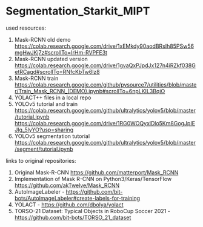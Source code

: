 # Segmentation_Starkit_MIPT

 used resources: 
 1. Mask-RCNN old demo  https://colab.research.google.com/drive/1xEMkdy90aodBRsIh85PSw56mgHwJKj7z#scrollTo=IrHm-RVPFE3t
 2. Mask-RCNN updated version 
https://colab.research.google.com/drive/1gvaQxPJpdJx127n4iRZkf038GetRCagd#scrollTo=RNfcKbTw6lz8
 3. Mask-RCNN train 
https://colab.research.google.com/github/pysource7/utilities/blob/master/Train_Mask_RCNN_(DEMO).ipynb#scrollTo=6npLKIL3BqiO
 4. YOLACT++ files in a local repo 
 5. YOLOv5 tutorial and train
https://colab.research.google.com/github/ultralytics/yolov5/blob/master/tutorial.ipynb
https://colab.research.google.com/drive/1RG0WOQyxlDlo5Km8GogJpIEJlg_5lyYO?usp=sharing
 6. YOLOv5 segmentation tutorial 
https://colab.research.google.com/github/ultralytics/yolov5/blob/master/segment/tutorial.ipynb


links to original repositories:

1. Original Mask-R-CNN https://github.com/matterport/Mask_RCNN
2. Implementation of Mask R-CNN on Python3/Keras/TensorFlow https://github.com/akTwelve/Mask_RCNN
3. AutoImageLabeler - https://github.com/bit-bots/AutoImageLabeler#create-labels-for-training
4. YOLACT - https://github.com/dbolya/yolact
5. TORSO-21 Dataset: Typical Objects in RoboCup Soccer 2021 - https://github.com/bit-bots/TORSO_21_dataset
